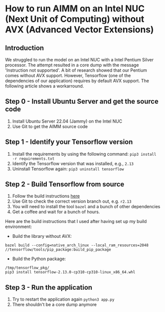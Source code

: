 # How to run AIMM on an Intel NUC (Next Unit of Computing) without AVX (Advanced Vector Extensions)

## Introduction
We struggled to run the model on an Intel NUC with a Intel Pentium Silver processor. The attempt resulted in a core dump with the message 'Instruction not supported'. A bit of research showed that our Pentium comes without AVX support. However, Tensorflow (one of the dependencies of our application) requires by default AVX support. The following article shows a workarround.

## Step 0 - Install Ubuntu Server and get the source code

1. Install Ubuntu Server 22.04 (Jammy) on the Intel NUC
2. Use Git to get the AIMM source code

## Step 1 - Identify your Tensorflow version
 
1. Install the requirements by using the following command: `pip3 install -r requirements.txt`
2. Identify the Tensorflow version that was installed, e.g., `2.13`
3. Uninstall Tensorflow again: `pip3 uninstall tensorflow`

## Step 2 - Build Tensorflow from source

1. Follow the build instructions [here](https://www.tensorflow.org/install/source)
2. Use Git to check the correct version branch out, e.g. `r2.13`
3. You will need to install the tool `bazel` and a bunch of other dependencies
4. Get a coffee and wait for a bunch of hours.

Here are the build instructions that I used after having set up my build environment:

* Build the library without AVX:

```
bazel build --config=native_arch_linux --local_ram_resources=2048 //tensorflow/tools/pip_package:build_pip_package
```

* Build the Python package:

```
/tmp/tensorflow_pkg/
pip3 install tensorflow-2.13.0-cp310-cp310-linux_x86_64.whl 
```
## Step 3 - Run the application

1. Try to restart the application again `python3 app.py`
2. There shouldn't be a core dump anymore



